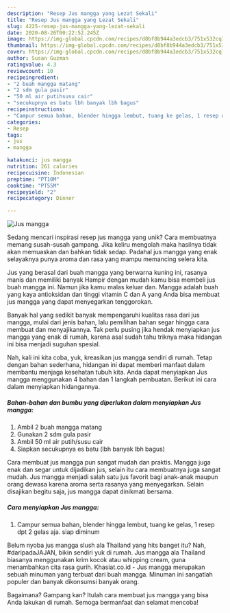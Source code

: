 ```yaml
---
description: "Resep Jus mangga yang Lezat Sekali"
title: "Resep Jus mangga yang Lezat Sekali"
slug: 4225-resep-jus-mangga-yang-lezat-sekali
date: 2020-08-26T00:22:52.245Z
image: https://img-global.cpcdn.com/recipes/d8bf8b944a3edcb3/751x532cq70/jus-mangga-foto-resep-utama.jpg
thumbnail: https://img-global.cpcdn.com/recipes/d8bf8b944a3edcb3/751x532cq70/jus-mangga-foto-resep-utama.jpg
cover: https://img-global.cpcdn.com/recipes/d8bf8b944a3edcb3/751x532cq70/jus-mangga-foto-resep-utama.jpg
author: Susan Guzman
ratingvalue: 4.3
reviewcount: 10
recipeingredient:
- "2 buah mangga matang"
- "2 sdm gula pasir"
- "50 ml air putihsusu cair"
- "secukupnya es batu lbh banyak lbh bagus"
recipeinstructions:
- "Campur semua bahan, blender hingga lembut, tuang ke gelas, 1 resep dpt 2 gelas aja. siap diminum"
categories:
- Resep
tags:
- jus
- mangga

katakunci: jus mangga 
nutrition: 261 calories
recipecuisine: Indonesian
preptime: "PT10M"
cooktime: "PT55M"
recipeyield: "2"
recipecategory: Dinner

---
```



![Jus mangga](https://img-global.cpcdn.com/recipes/d8bf8b944a3edcb3/751x532cq70/jus-mangga-foto-resep-utama.jpg)

Sedang mencari inspirasi resep jus mangga yang unik? Cara membuatnya memang susah-susah gampang. Jika keliru mengolah maka hasilnya tidak akan memuaskan dan bahkan tidak sedap. Padahal jus mangga yang enak selayaknya punya aroma dan rasa yang mampu memancing selera kita.

Jus yang berasal dari buah mangga yang berwarna kuning ini, rasanya manis dan memiliki banyak Hampir dengan mudah kamu bisa membeli jus buah mangga ini. Namun jika kamu malas keluar dan. Mangga adalah buah yang kaya antioksidan dan tinggi vitamin C dan A yang Anda bisa membuat jus mangga yang dapat menyegarkan tenggorokan.

Banyak hal yang sedikit banyak mempengaruhi kualitas rasa dari jus mangga, mulai dari jenis bahan, lalu pemilihan bahan segar hingga cara membuat dan menyajikannya. Tak perlu pusing jika hendak menyiapkan jus mangga yang enak di rumah, karena asal sudah tahu triknya maka hidangan ini bisa menjadi suguhan spesial.


Nah, kali ini kita coba, yuk, kreasikan jus mangga sendiri di rumah. Tetap dengan bahan sederhana, hidangan ini dapat memberi manfaat dalam membantu menjaga kesehatan tubuh kita. Anda dapat menyiapkan Jus mangga menggunakan 4 bahan dan 1 langkah pembuatan. Berikut ini cara dalam menyiapkan hidangannya.

<!--inarticleads1-->

##### Bahan-bahan dan bumbu yang diperlukan dalam menyiapkan Jus mangga:

1. Ambil 2 buah mangga matang
1. Gunakan 2 sdm gula pasir
1. Ambil 50 ml air putih/susu cair
1. Siapkan secukupnya es batu (lbh banyak lbh bagus)


Cara membuat jus mangga pun sangat mudah dan praktis. Mangga juga enak dan segar untuk dijadikan jus, selain itu cara membuatnya juga sangat mudah. Jus mangga menjadi salah satu jus favorit bagi anak-anak maupun orang dewasa karena aroma serta rasanya yang menyegarkan. Selain disajikan begitu saja, jus mangga dapat dinikmati bersama. 

<!--inarticleads2-->

##### Cara menyiapkan Jus mangga:

1. Campur semua bahan, blender hingga lembut, tuang ke gelas, 1 resep dpt 2 gelas aja. siap diminum


Belum nyoba jus mangga slush ala Thailand yang hits banget itu? Nah, #daripadaJAJAN, bikin sendiri yuk di rumah. Jus mangga ala Thailand biasanya menggunakan krim kocok atau whipping cream, guna menambahkan cita rasa gurih. Khasiat.co.id - Jus mangga merupakan sebuah minuman yang terbuat dari buah mangga. Minuman ini sangatlah populer dan banyak dikonsumsi banyak orang. 

Bagaimana? Gampang kan? Itulah cara membuat jus mangga yang bisa Anda lakukan di rumah. Semoga bermanfaat dan selamat mencoba!
